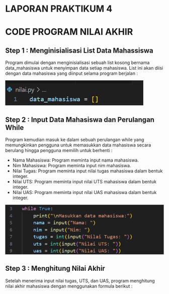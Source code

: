 # LAPORAN PRAKTIKUM 4

# CODE PROGRAM NILAI AKHIR

## Step 1 : Menginisialisasi List Data Mahassiswa
Program dimulai dengan menginisialisasi sebuah list kosong bernama data_mahasiswa untuk menyimpan data setiap mahasiswa. List ini akan diisi dengan data mahasiswa yang diinput selama program berjalan :

![gambar](https://github.com/M-Rakha/labpy04/blob/5bc67c21b283a6d3ab9c42633ffc508048d754a0/Cuplikan%20layar%202024-11-18%20191305.png)

## Step 2 : Input Data Mahasiswa dan Perulangan While
Program kemudian masuk ke dalam sebuah perulangan while yang memungkinkan pengguna untuk memasukkan data mahasiswa secara berulang hingga pengguna memilih untuk berhenti :

- Nama Mahasiswa: Program meminta input nama mahasiswa.
- Nim Mahasiswa: Program meminta input nim mahasiswa.
- Nilai Tugas: Program meminta input nilai tugas mahasiswa dalam bentuk integer.
- Nilai UTS: Program meminta input nilai UTS mahasiswa dalam bentuk integer.
- Nilai UAS: Program meminta input nilai UAS mahasiswa dalam bentuk integer.

![gambar](https://github.com/M-Rakha/labpy04/blob/20697f3f8d27fe6baafafe1a2daa420a0d1c7aad/Cuplikan%20layar%202024-11-18%20192138.png)

## Step 3 : Menghitung Nilai Akhir
Setelah menerima input nilai tugas, UTS, dan UAS, program menghitung nilai akhir mahasiswa dengan menggunakan formula berikut :




